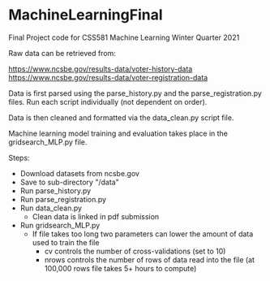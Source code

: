 # MachineLearningFinal
Final Project code for CSS581 Machine Learning Winter Quarter 2021

Raw data can be retrieved from:

https://www.ncsbe.gov/results-data/voter-history-data
https://www.ncsbe.gov/results-data/voter-registration-data

Data is first parsed using the parse_history.py and the parse_registration.py files.
Run each script individually (not dependent on order).

Data is then cleaned and formatted via the data_clean.py script file.

Machine learning model training and evaluation takes place in the gridsearch_MLP.py file.


Steps:
- Download datasets from ncsbe.gov
- Save to sub-directory "/data"
- Run parse_history.py
- Run parse_registration.py
- Run data_clean.py
  - Clean data is linked in pdf submission
- Run gridsearch_MLP.py
  - If file takes too long two parameters can lower the amount of data used to train the file
    - cv controls the number of cross-validations (set to 10)
    - nrows controls the number of rows of data read into the file (at 100,000 rows file takes 5+ hours to compute)
  
